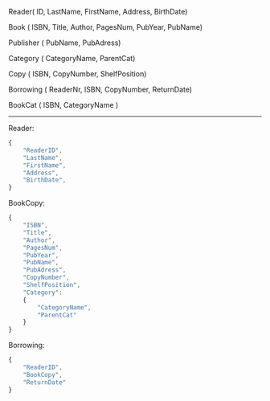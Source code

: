 Reader( ID, LastName, FirstName, Address, BirthDate)

Book ( ISBN, Title, Author, PagesNum, PubYear, PubName)

Publisher ( PubName, PubAdress)

Category ( CategoryName, ParentCat)

Copy ( ISBN, CopyNumber, ShelfPosition)

Borrowing ( ReaderNr, ISBN, CopyNumber, ReturnDate)

BookCat ( ISBN, CategoryName )

---

Reader:
``` js
{
	"ReaderID", 
	"LastName", 
	"FirstName", 
	"Address", 
	"BirthDate",
}
```

BookCopy:
``` js
{
	"ISBN",
	"Title",
	"Author",
	"PagesNum",
	"PubYear",
	"PubName",
	"PubAdress",
	"CopyNumber",
	"ShelfPosition",
	"Category":
	{
		"CategoryName",
		"ParentCat"
	}
}
```

Borrowing:
``` js
{
	"ReaderID",
	"BookCopy",
	"ReturnDate"
}
```
